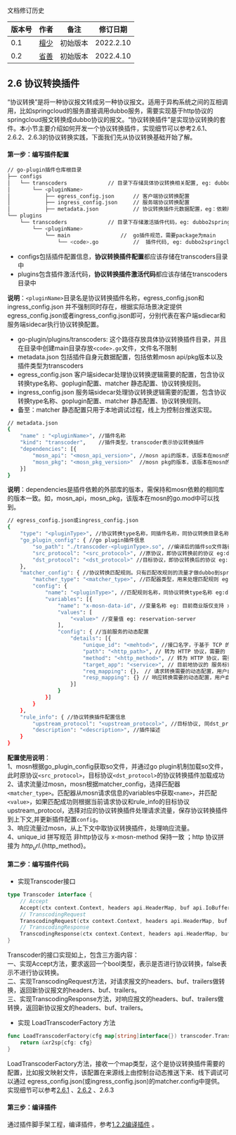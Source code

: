 文档修订历史

| 版本号 | 作者                               | 备注     | 修订日期      |
|-----|----------------------------------| -------- |-----------|
| 0.1 | [檀少](https://github.com/Tanc010) | 初始版本 | 2022.2.10 |
| 0.2 | [省善](https://github.com/yidwang) | 初始版本 | 2022.4.10 |

<a name="LjFmL"></a>
## 2.6 协议转换插件
“协议转换”是将一种协议报文转成另一种协议报文。适用于异构系统之间的互相调用，比如springcloud的服务直接调用dubbo服务，需要实现基于http协议的springcloud报文转换成dubbo协议的报文。“协议转换插件”是实现协议转换的套件。本小节主要介绍如何开发一个协议转换插件，实现细节可以参考2.6.1、2.6.2、2.6.3的协议转换实践，下面我们先从协议转换基础开始了解。
<a name="oQOJX"></a>
#### 第一步：编写插件配置
```bash
// go-plugin插件仓库根目录
├── configs
│   └── transcoders				// 目录下存储具体协议转换相关配置, eg: dubbo2springcloud
│       └── <pluginName>
│           ├── egress_config.json		// 客户端协议转换配置
│           ├── ingress_config.json		// 服务端协议转换配置
│           ├── metadata.json			// 协议转换插件元数据配置，eg：依赖版本信息
└── plugins
    └── transcoders				// 目录下存储激活插件代码，eg: dubbo2springcloud
        └── <pluginName>
            └── main				//  go插件规范，需要package为main
                └── <code>.go			//  插件代码, eg: dubbo2springcloud.go
```

- configs包括插件配置信息，**协议转换插件配置**都应该存储在transcoders目录中
- plugins包含插件激活代码，**协议转换插件激活代码**都应该存储在transcoders目录中

**说明**：`<pluginName>`目录名是协议转换插件名称，egress_config.json和ingress_config.json 并不强制同时存在，根据实际场景决定提供egress_config.json或者ingress_config.json即可，分别代表在客户端sdiecar和服务端sidecar执行协议转换配置。

- go-plugin/plugins/transcoders: 这个路径存放具体协议转换插件目录，并且在目录中创建main目录存放`<code>.go`文件，文件名不限制
- metadata.json 包括插件自身元数据配置，包括依赖mosn api/pkg版本以及插件类型为transcoders
- egress_config.json 客户端sidecar处理协议转换逻辑需要的配置，包含协议转换type名称、goplugin配置、matcher 静态配置、协议转换规则。
- ingress_config.json 服务端sidecar处理协议转换逻辑需要的配置，包含协议转换type名称、goplugin配置、matcher 静态配置、协议转换规则。
- 备至：matcher 静态配置只用于本地调试过程，线上为控制台推送实现。 
```bash
// metadata.json
{
	"name" : "<pluginName>", //插件名称
	"kind": "transcoder",    //插件类型，transcoder表示协议转换插件
	"dependencies": [{
		"mosn_api": "<mosn_api_version>", //mosn api的版本，该版本在mosn的go.mod中。eg: v0.0.0-20211217011300-b851d129be01
		"mosn_pkg": "<mosn_pkg_version>"  //mosn pkg的版本，该版本在mosn的go.mod中。eg:v0.0.0-20211217101631-d914102d1baf
	}]
}
```
**说明**：dependencies是插件依赖的外部库的版本，需保持和mosn依赖的相同库的版本一致。如，mosn_api，mosn_pkg，该版本在mosn的go.mod中可以找到。
```bash
// egress_config.json或ingress_config.json 
{
	"type": "<pluginType>", //协议转换type名称，同插件名称，同协议转换目录名称 eg:dubbo2springcloud
	"go_plugin_config": { //go plugin插件信息
		"so_path": "./transcoder-<pluginType>.so", //编译后的插件so文件路径，eg:./transcoder-dubbo2springcloud.so
		"src_protocol": "<src_protocol>", //原协议，即协议转换前的协议 eg:dubbo
		"dst_protocol": "<dst_protocol>" //目标协议，即协议转换后的协议 eg:springcloud
	},
	"matcher_config": { //协议转换匹配规则。只有匹配改规则的流量才做dubbo到springcloud的转换
		"matcher_type": "<matcher_type>", //匹配器类型，用来处理匹配规则 eg:商业版仅支持mulit_matcher
		"config": {
			"name": "<pluginType>", //匹配规则名称，同协议转换type名称 eg:dubbo2springcloud
			"variables": [{
				"name": "x-mosn-data-id", //变量名称 eg: 目前商业版仅支持 x-mosn-data-id
				"values": [
					"<value>" //变量值 eg: reservation-server
				],
				"config": { //当前服务的动态配置
					"details": [{
						"unique_id": "<mehtod>", //接口名字，于基于 TCP 的协议 x-mosn-method 取值保持一致，基于 HTTP 则由 <uri>.<method>组成。
						"path": "<http_path>", // 转为 HTTP 协议，需要的 PATH 路径，默认为 /
						"method": "<http_method>", // 转为 HTTP 协议，需要的 METHOD 方法，默认为POST，eg：GET/POST。
						"target_app": "<service>", // 目前地协议的 服务标识。
						"req_mapping": {}， // 请求转换需要的动态配置，用户自定义。
						"resp_mapping": {} // 响应转换需要的动态配置，用户自定义
					}]
				}
			}]
		}
	},
	"rule_info": { //协议转换插件配置信息
		"upstream_protocol": "<upstream_protocol>", //目标协议, 同dst_protocol eg:springcloud
		"description": "<description>", //插件描述
	}
}
```
**配置使用说明**：<br />
1、mosn根据go_plugin_config获取so文件，并通过go plugin机制加载so文件，此时原协议`<src_protocol>`，目标协议`<dst_protocol>`的协议转换插件加载成功<br />
2、请求流量过mosn，mosn根据matcher_config，选择匹配器`<matcher_type>`。匹配器从mosn请求信息的variables中获取`<name>`，并匹配`<value>`，如果匹配成功则根据当前请求协议和rule_info的目标协议upstream_protocol，选择对应的协议转换插件处理请求流量，保存协议转换插件到上下文,并更新插件配置`config`。<br />
3、响应流量过mosn，从上下文中取协议转换插件，处理响应流量。</br>
4、unique_id 拼写规范 非http协议与 x-mosn-method 保持一致 ；http 协议拼接为 ${http_url}.${http_method}。 
<a name="jiTH5"></a>
#### 第二步：编写插件代码

- 实现Transcoder接口
```go
type Transcoder interface {
	// Accept
	Accept(ctx context.Context, headers api.HeaderMap, buf api.IoBuffer, trailers api.HeaderMap) bool
	// TranscodingRequest
	TranscodingRequest(ctx context.Context, headers api.HeaderMap, buf api.IoBuffer, trailers api.HeaderMap) (api.HeaderMap, api.IoBuffer, api.HeaderMap, error)
	// TranscodingResponse
	TranscodingResponse(ctx context.Context, headers api.HeaderMap, buf api.IoBuffer, trailers api.HeaderMap) (api.HeaderMap, api.IoBuffer, api.HeaderMap, error)
}
```
Transcoder的接口实现如上，包含三方面内容：<br />
一、实现Accept方法，要求返回一个bool类型，表示是否进行协议转换，false表示不进行协议转换。<br />
二、实现TranscodingRequest方法，对请求报文的headers、buf、trailers做转换，返回新协议报文的headers、buf、trailers。<br />
三、实现TranscodingResponse方法，对响应报文的headers、buf、trailers做转换，返回新协议报文的headers、buf、trailers。

- 实现 LoadTranscoderFactory 方法
```go
func LoadTranscoderFactory(cfg map[string]interface{}) transcoder.Transcoder {
	return &xr2sp{cfg: cfg}
}
```
LoadTranscoderFactory方法，接收一个map类型，这个是协议转换插件需要的配置，比如报文映射文件，该配置在来源线上由控制台动态推送下来、线下调试可以通过 egress_config.json(或ingress_config.json)的matcher.config中提供。实现细节可以参考[2.6.1](https://github.com/mosn/extensions/blob/master/go-plugin/doc/2.6.1dubbo2springcloud.md) 、[2.6.2](https://github.com/mosn/extensions/blob/master/go-plugin/doc/2.6.2bolt2springcloud.md) 、2.6.3
<a name="vGp9B"></a>
#### 第三步：编译插件
通过插件脚手架工程，编译插件，参考[1.2.2编译插件](https://github.com/mosn/extensions/blob/master/go-plugin/doc/1.plugin-prepare.md#122-%E7%BC%96%E8%AF%91%E6%8F%92%E4%BB%B6) 。